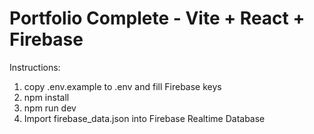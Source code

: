 # Portfolio Complete - Vite + React + Firebase
Instructions:
1. copy .env.example to .env and fill Firebase keys
2. npm install
3. npm run dev
4. Import firebase_data.json into Firebase Realtime Database
